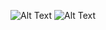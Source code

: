 ![Alt Text](https://media.giphy.com/media/Q94qHwIkZAbkN6cDJd/giphy.gif)
![Alt Text](https://media.giphy.com/media/RIwazerEvvqXIJ7yfw/giphy.gif)
